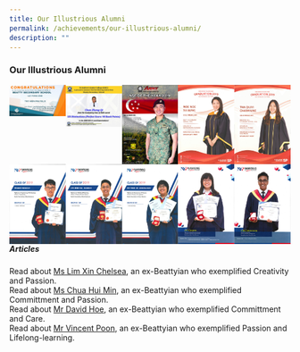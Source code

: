 ```yaml
---
title: Our Illustrious Alumni
permalink: /achievements/our-illustrious-alumni/
description: ""
---
```

### **Our Illustrious Alumni**

<p><a href="https://staging.d20c7gu3ctms61.amplifyapp.com/images/TEO%20WEN%20PIN%20FELIX.jpg">
<img style="width:20%" src="/images/TEO%20WEN%20PIN%20FELIX.jpg" align=left>
</a></p>
<p><a href="https://staging.d20c7gu3ctms61.amplifyapp.com/images/Chan%20Zheng%20Qi.jpg">
<img style="width:20%" src="/images/Chan%20Zheng%20Qi.jpg" align=left>
</a></p>
<p><a href="https://staging.d20c7gu3ctms61.amplifyapp.com/images/Liu%20Shuen%20Wei.png">
<img style="width:20%" src="/images/Liu%20Shuen%20Wei.png" align=left>
</a></p><p><a href="https://staging.d20c7gu3ctms61.amplifyapp.com/images/Noe%20Noe%20Su%20Aung.png">
<img style="width:20%" src="/images/Noe%20Noe%20Su%20Aung.png" align=left>
</a></p>	
<p><a href="https://staging.d20c7gu3ctms61.amplifyapp.com/images/Tan%20Qiuyi.png">
<img style="width:20%" src="/images/Tan%20Qiuyi.png" align=left>
</a></p>	

<p><a href="https://staging.d20c7gu3ctms61.amplifyapp.com/images/Zhang%20Hongjie.png">
<img style="width:20%" src="/images/Zhang%20Hongjie.png" align=left>
</a></p>
<p><a href="https://staging.d20c7gu3ctms61.amplifyapp.com/images/Lim%20Jing%20Kai.png">
<img style="width:20%" src="/images/Lim%20Jing%20Kai.png" align=left>
</a></p>
<p><a href="https://staging.d20c7gu3ctms61.amplifyapp.com/images/Oh%20Ying%20Jie.png">
<img style="width:20%" src="/images/Oh%20Ying%20Jie.png" align=left>
</a></p><p><a href="https://staging.d20c7gu3ctms61.amplifyapp.com/images/KellyKhiew.png">
<img style="width:20%" src="/images/KellyKhiew.png" align=left>
</a></p>	
<p><a href="https://staging.d20c7gu3ctms61.amplifyapp.com/images/ABalakumaran.png">
<img style="width:20%" src="/images/ABalakumaran.png" align=left>
</a></p>	
		 
		 		 
##### **Articles**
Read about [Ms Lim Xin Chelsea](http://www.tnp.sg/news/singapore/ndp-2016-produced-and-singaporeans), an ex-Beattyian who exemplified Creativity and Passion.<br>
Read about [Ms Chua Hui Min](http://www.tnp.sg/news/singapore-news/student-hits-animation-success-her-fourth-try), an ex-Beattyian who exemplified Committment and Passion.<br>
Read about [Mr David Hoe](http://www.straitstimes.com/singapore/how-david-hoe-fought-his-way-to-university), an ex-Beattyian who exemplified Committment and Care.<br>
Read about [Mr Vincent Poon](http://www.straitstimes.com/singapore/there-will-always-be-new-things-to-learn-says-69-year-old-coach), an ex-Beattyian who exemplified Passion and Lifelong-learning.